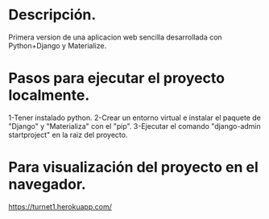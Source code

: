 # Descripción.

Primera version de una aplicacion web sencilla desarrollada con Python+Django y Materialize.

# Pasos para ejecutar el proyecto localmente.

1-Tener instalado python.
2-Crear un entorno virtual e instalar el paquete de "Django" y "Materializa" con el "pip".
3-Ejecutar el comando "django-admin startproject" en la raiz del proyecto.


# Para visualización del proyecto en el navegador.

https://turnet1.herokuapp.com/
